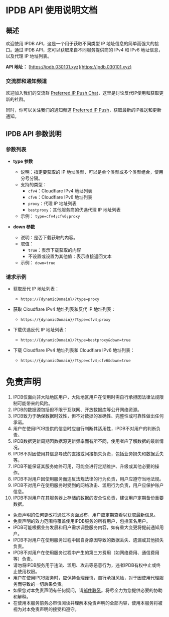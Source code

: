 # IPDB API 使用说明文档

## 概述

欢迎使用 IPDB API，这是一个用于获取不同类型 IP 地址信息的简单而强大的接口。通过 IPDB API，您可以获取来自不同服务提供商的 IPv4 和 IPv6 地址信息，以及代理 IP 地址列表。

**API 地址：** [https://ipdb.030101.xyz](https://ipdb.030101.xyz)

### 交流群和通知频道

欢迎加入我们的交流群 [Preferred IP Push Chat](https://t.me/Preferred_IP_Push_Chat)，这里是讨论反代IP使用和获取更新的社群。

同时，你可以关注我们的通知频道 [Preferred IP Push](https://t.me/Preferred_IP_Push)，获取最新的IP推送和更新通知。

## IPDB API 参数说明

### 参数列表

- **type 参数**
  - 说明：指定要获取的 IP 地址类型，可以是单个类型或多个类型组合，使用分号分隔。
  - 支持的类型：
    - `cfv4`：Cloudflare IPv4 地址列表
    - `cfv6`：Cloudflare IPv6 地址列表
    - `proxy`：代理 IP 地址列表
    - `bestproxy`：其他服务商的优选代理 IP 地址列表
  - 示例： `type=cfv4;cfv6;proxy`

- **down 参数**
  - 说明：是否下载获取的内容。
  - 取值：
    - `true`：表示下载获取的内容
    - 不设置或设置为其他值：表示直接返回文本
  - 示例： `down=true`

### 请求示例

- 获取反代 IP 地址列表：
  - `https://{dynamicDomain}/?type=proxy`

- 获取 Cloudflare IPv4 地址列表和反代 IP 地址列表：
  - `https://{dynamicDomain}/?type=cfv4;proxy`

- 下载优选反代 IP 地址列表：
  - `https://{dynamicDomain}/?type=bestproxy&down=true`

- 下载 Cloudflare IPv4 地址列表和 Cloudflare IPv6 地址列表：
  - `https://{dynamicDomain}/?type=cfv4;cfv6&down=true`

# 免责声明

1. IPDB仅面向非大陆地区用户，大陆地区用户在使用时需自行承担因法律法规限制可能带来的风险。
2. IPDB的数据源包括但不限于互联网、开放数据库等公开网络资源。
3. IPDB致力于确保数据时效性，但不对数据的准确性、完整性或可靠性做出任何承诺。
4. 用户在使用IPDB提供的信息时应自行判断其适用性，IPDB不对用户的判断负责。
5. IPDB数据更新周期因数据源更新频率而有所不同，使用者应了解数据的最新情况。
6. IPDB不对因使用其信息导致的直接或间接损失负责，包括业务损失和数据丢失等。
7. IPDB不能保证其服务始终可用，可能会进行定期维护、升级或其他必要的操作。
8. IPDB不对用户因使用服务而违反法规法律的行为负责，用户应遵守当地法规。
9. IPDB不对用户在使用服务时受到的网络攻击、滥用行为负责，用户应保护账户信息。
10. IPDB不对用户在其服务器上存储的数据的安全性负责，建议用户定期备份重要数据。

- 免责声明的任何更改将通过本页面发布，用户应定期查看以获取最新信息。
- 免责声明的效力范围将覆盖使用IPDB服务的所有用户，包括匿名用户。
- IPDB可能根据业务发展和用户需求调整服务内容，如有重大变更将提前通知用户。
- IPDB不对用户在使用服务过程中因自身原因导致的数据丢失、遗漏或其他损失负责。
- IPDB不对用户在使用服务过程中产生的第三方费用（如网络费用、通信费用等）负责。
- 请勿将IPDB服务用于违法、滥用、攻击等恶意行为，违者IPDB有权中止或终止使用权限。
- 用户在使用IPDB服务时，应保持合理谨慎，自行承担风险，对于因使用代理服务而导致的一切后果负责。
- 如果您对本免责声明有任何疑问，请[邮件联系](mailto:info@030101.xyz)。将尽全力为您提供必要的协助和解释。
- 在使用本服务前务必审慎阅读并理解本免责声明的全部内容，使用本服务将被视为对本免责声明的接受和遵守。

